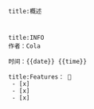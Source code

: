
```ad-summary
title:概述

```

#

```ad-tip
title:INFO
作者：Cola

时间：{{date}} {{time}} 
```

```ad-todo
title:Features： 🐔
 - [x] 
 - [x] 
 - [x] 
```

## 

